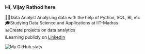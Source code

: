 ### Hi, Vijay Rathod here 

🕵🏻Data Analyst Analysing data with the help of Python, SQL, BI, etc <br/>
🎓Studying Data Science and Applications at IIT-Madras <br/>
📊Create projects on data analytics <br/>
ℹ️Learning publicly on [LinkedIn](https://www.linkedin.com/in/vijayrathod100/) <br/>

![My GitHub stats](https://github-readme-stats.vercel.app/api?username=vijayrathod11038&show_icons=true&theme=radical)
